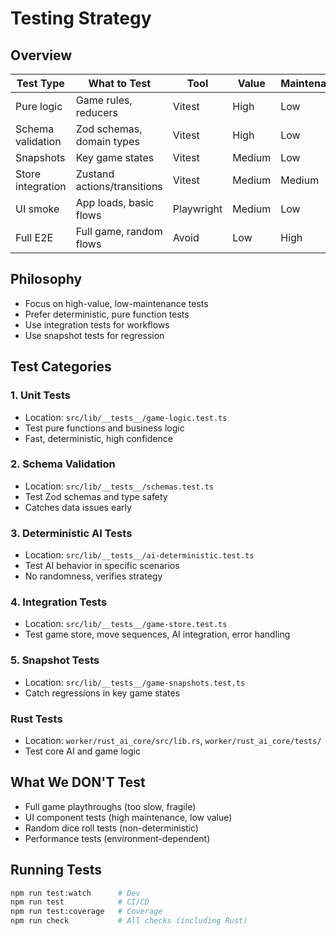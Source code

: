 # Testing Strategy

## Overview

| Test Type         | What to Test                | Tool       | Value  | Maintenance |
| ----------------- | --------------------------- | ---------- | ------ | ----------- |
| Pure logic        | Game rules, reducers        | Vitest     | High   | Low         |
| Schema validation | Zod schemas, domain types   | Vitest     | High   | Low         |
| Snapshots         | Key game states             | Vitest     | Medium | Low         |
| Store integration | Zustand actions/transitions | Vitest     | Medium | Medium      |
| UI smoke          | App loads, basic flows      | Playwright | Medium | Low         |
| Full E2E          | Full game, random flows     | Avoid      | Low    | High        |

## Philosophy

- Focus on high-value, low-maintenance tests
- Prefer deterministic, pure function tests
- Use integration tests for workflows
- Use snapshot tests for regression

## Test Categories

### 1. Unit Tests

- Location: `src/lib/__tests__/game-logic.test.ts`
- Test pure functions and business logic
- Fast, deterministic, high confidence

### 2. Schema Validation

- Location: `src/lib/__tests__/schemas.test.ts`
- Test Zod schemas and type safety
- Catches data issues early

### 3. Deterministic AI Tests

- Location: `src/lib/__tests__/ai-deterministic.test.ts`
- Test AI behavior in specific scenarios
- No randomness, verifies strategy

### 4. Integration Tests

- Location: `src/lib/__tests__/game-store.test.ts`
- Test game store, move sequences, AI integration, error handling

### 5. Snapshot Tests

- Location: `src/lib/__tests__/game-snapshots.test.ts`
- Catch regressions in key game states

### Rust Tests

- Location: `worker/rust_ai_core/src/lib.rs`, `worker/rust_ai_core/tests/`
- Test core AI and game logic

## What We DON'T Test

- Full game playthroughs (too slow, fragile)
- UI component tests (high maintenance, low value)
- Random dice roll tests (non-deterministic)
- Performance tests (environment-dependent)

## Running Tests

```bash
npm run test:watch      # Dev
npm run test            # CI/CD
npm run test:coverage   # Coverage
npm run check           # All checks (including Rust)
```
